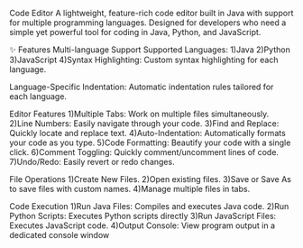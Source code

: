 Code Editor
A lightweight, feature-rich code editor built in Java with support for multiple programming languages. Designed for developers who need a simple yet powerful tool for coding in Java, Python, and JavaScript.

✨ Features
Multi-language Support
Supported Languages:
1)Java
2)Python
3)JavaScript
4)Syntax Highlighting: Custom syntax highlighting for each language.

Language-Specific Indentation: Automatic indentation rules tailored for each language.

Editor Features
1)Multiple Tabs: Work on multiple files simultaneously.
2)Line Numbers: Easily navigate through your code.
3)Find and Replace: Quickly locate and replace text.
4)Auto-Indentation: Automatically formats your code as you type.
5)Code Formatting: Beautify your code with a single click.
6)Comment Toggling: Quickly comment/uncomment lines of code.
7)Undo/Redo: Easily revert or redo changes.

File Operations
1)Create New Files.
2)Open existing files.
3)Save or Save As to save files with custom names.
4)Manage multiple files in tabs.

Code Execution
1)Run Java Files: Compiles and executes Java code.
2)Run Python Scripts: Executes Python scripts directly
3)Run JavaScript Files: Executes JavaScript code.
4)Output Console: View program output in a dedicated console window